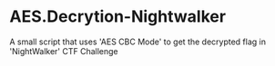 # AES.Decrytion-Nightwalker
A small script that uses 'AES CBC Mode' to get the decrypted flag in 'NightWalker' CTF Challenge
